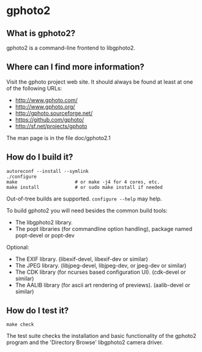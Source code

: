 # gphoto2

## What is gphoto2?
gphoto2 is a command-line frontend to libgphoto2.

## Where can I find more information?
Visit the gphoto project web site. It should always be found at least
at one of the following URLs:
 - http://www.gphoto.com/
 - http://www.gphoto.org/
 - http://gphoto.sourceforge.net/
 - https://github.com/gphoto/
 - http://sf.net/projects/gphoto

The man page is in the file doc/gphoto2.1

## How do I build it?

```
autoreconf --install --symlink
./configure
make                     # or make -j4 for 4 cores, etc.
make install             # or sudo make install if needed
```

Out-of-tree builds are supported. `configure --help` may help.

To build gphoto2 you will need besides the common build tools:
- The libgphoto2 library.
- The popt libraries (for commandline option handling), package named popt-devel or popt-dev 

Optional:
- The EXIF library. (libexif-devel, libexif-dev or similar)
- The JPEG library. (libjpeg-devel, libjpeg-dev, or jpeg-dev or similar)
- The CDK library (for ncurses based configuration UI). (cdk-devel or similar)
- The AALIB library (for ascii art rendering of previews). (aalib-devel or similar)

## How do I test it?
```
make check
```

The test suite checks the installation and basic functionality of the gphoto2
program and the 'Directory Browse' libgphoto2 camera driver.
